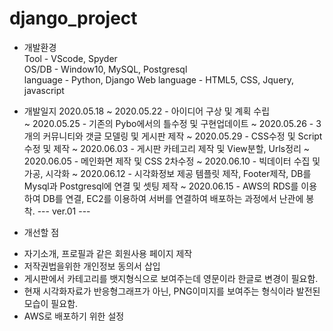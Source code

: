 # django_project
 * 개발환경  
 Tool - VScode, Spyder  
 OS/DB - Window10, MySQL, Postgresql  
 language - Python, Django
 Web language - HTML5, CSS, Jquery, javascript
 
 * 개발일지
 2020.05.18 ~ 2020.05.22 - 아이디어 구상 및 계획 수립  
 ~ 2020.05.25 - 기존의 Pybo에서의 틀수정 및 구현업데이트
 ~ 2020.05.26 - 3개의 커뮤니티와 갯글 모델링 및 게시판 제작
 ~ 2020.05.29 - CSS수정 및 Script 수정 및 제작
 ~ 2020.06.03 - 게시판 카테고리 제작 및 View분할, Urls정리
 ~ 2020.06.05 - 메인화면 제작 및 CSS 2차수정
 ~ 2020.06.10 - 빅데이터 수집 및 가공, 시각화
 ~ 2020.06.12 - 시각화정보 제공 템플릿 제작, Footer제작, DB를 Mysql과 Postgresql에 연결 및 셋팅 제작
 ~ 2020.06.15 - AWS의 RDS를 이용하여 DB를 연결, EC2를 이용하여 서버를 연결하여 배포하는 과정에서 난관에 봉착.
 --- ver.01 ---
 
 * 개선할 점
 - 자기소개, 프로필과 같은 회원사용 페이지 제작
 - 저작권법을위한 개인정보 동의서 삽입
 - 게시판에서 카테고리를 뱃지형식으로 보여주는데 영문이라 한글로 변경이 필요함.
 - 현재 시각화자료가 반응형그래프가 아닌, PNG이미지를 보여주는 형식이라 발전된 모습이 필요함.
 - AWS로 배포하기 위한 설정
